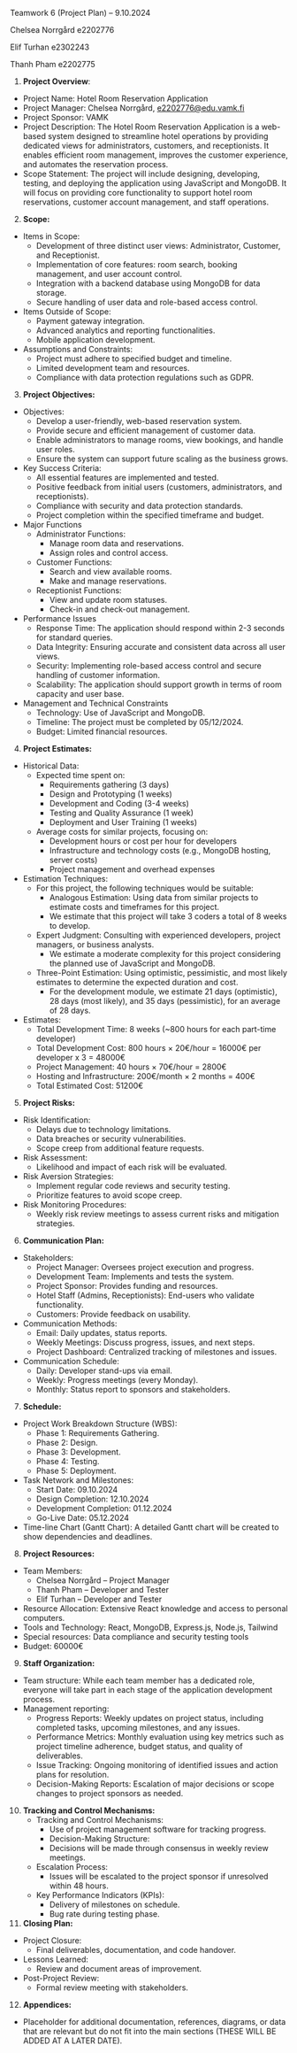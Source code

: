 Teamwork 6 (Project Plan) – 9.10.2024

Chelsea Norrgård e2202776

Elif Turhan e2302243

Thanh Pham e2202775

1. **Project Overview**:

- Project Name: Hotel Room Reservation Application
- Project Manager: Chelsea Norrgård, <e2202776@edu.vamk.fi>
- Project Sponsor: VAMK
- Project Description: The Hotel Room Reservation Application is a web-based system designed to streamline hotel operations by providing dedicated views for administrators, customers, and receptionists. It enables efficient room management, improves the customer experience, and automates the reservation process.
- Scope Statement: The project will include designing, developing, testing, and deploying the application using JavaScript and MongoDB. It will focus on providing core functionality to support hotel room reservations, customer account management, and staff operations.

2. **Scope:**

- Items in Scope:
  - Development of three distinct user views: Administrator, Customer, and Receptionist.
  - Implementation of core features: room search, booking management, and user account control.
  - Integration with a backend database using MongoDB for data storage.
  - Secure handling of user data and role-based access control.
- Items Outside of Scope:
  - Payment gateway integration.
  - Advanced analytics and reporting functionalities.
  - Mobile application development.
- Assumptions and Constraints:
  - Project must adhere to specified budget and timeline.
  - Limited development team and resources.
  - Compliance with data protection regulations such as GDPR.

3. **Project Objectives:**

- Objectives:
  - Develop a user-friendly, web-based reservation system.
  - Provide secure and efficient management of customer data.
  - Enable administrators to manage rooms, view bookings, and handle user roles.
  - Ensure the system can support future scaling as the business grows.
- Key Success Criteria:
  - All essential features are implemented and tested.
  - Positive feedback from initial users (customers, administrators, and receptionists).
  - Compliance with security and data protection standards.
  - Project completion within the specified timeframe and budget.
- Major Functions
  - Administrator Functions:
    - Manage room data and reservations.
    - Assign roles and control access.
  - Customer Functions:
    - Search and view available rooms.
    - Make and manage reservations.
  - Receptionist Functions:
    - View and update room statuses.
    - Check-in and check-out management.
- Performance Issues
  - Response Time: The application should respond within 2-3 seconds for standard queries.
  - Data Integrity: Ensuring accurate and consistent data across all user views.
  - Security: Implementing role-based access control and secure handling of customer information.
  - Scalability: The application should support growth in terms of room capacity and user base.
- Management and Technical Constraints
  - Technology: Use of JavaScript and MongoDB.
  - Timeline: The project must be completed by 05/12/2024.
  - Budget: Limited financial resources.

4. **Project Estimates:**

- Historical Data:
  - Expected time spent on:
    - Requirements gathering (3 days)
    - Design and Prototyping (1 weeks)
    - Development and Coding (3-4 weeks)
    - Testing and Quality Assurance (1 week)
    - Deployment and User Training (1 weeks)
  - Average costs for similar projects, focusing on:
    - Development hours or cost per hour for developers
    - Infrastructure and technology costs (e.g., MongoDB hosting, server costs)
    - Project management and overhead expenses
- Estimation Techniques:
  - For this project, the following techniques would be suitable:
    - Analogous Estimation: Using data from similar projects to estimate costs and timeframes for this project.
    - We estimate that this project will take 3 coders a total of 8 weeks to develop.
  - Expert Judgment: Consulting with experienced developers, project managers, or business analysts.
    - We estimate a moderate complexity for this project considering the planned use of JavaScript and MongoDB.
  - Three-Point Estimation: Using optimistic, pessimistic, and most likely estimates to determine the expected duration and cost.
    - For the development module, we estimate 21 days (optimistic), 28 days (most likely), and 35 days (pessimistic), for an average of 28 days.
- Estimates:
  - Total Development Time: 8 weeks (~800 hours for each part-time developer)
  - Total Development Cost: 800 hours × 20€/hour = 16000€ per developer x 3 = 48000€
  - Project Management: 40 hours × 70€/hour = 2800€
  - Hosting and Infrastructure: 200€/month × 2 months = 400€
  - Total Estimated Cost: 51200€

5. **Project Risks:**

- Risk Identification:
  - Delays due to technology limitations.
  - Data breaches or security vulnerabilities.
  - Scope creep from additional feature requests.
- Risk Assessment:
  - Likelihood and impact of each risk will be evaluated.
- Risk Aversion Strategies:
  - Implement regular code reviews and security testing.
  - Prioritize features to avoid scope creep.
- Risk Monitoring Procedures:
  - Weekly risk review meetings to assess current risks and mitigation strategies.

6. **Communication Plan:**

- Stakeholders:
  - Project Manager: Oversees project execution and progress.
  - Development Team: Implements and tests the system.
  - Project Sponsor: Provides funding and resources.
  - Hotel Staff (Admins, Receptionists): End-users who validate functionality.
  - Customers: Provide feedback on usability.
- Communication Methods:
  - Email: Daily updates, status reports.
  - Weekly Meetings: Discuss progress, issues, and next steps.
  - Project Dashboard: Centralized tracking of milestones and issues.
- Communication Schedule:
  - Daily: Developer stand-ups via email.
  - Weekly: Progress meetings (every Monday).
  - Monthly: Status report to sponsors and stakeholders.

7. **Schedule:**

- Project Work Breakdown Structure (WBS):
  - Phase 1: Requirements Gathering.
  - Phase 2: Design.
  - Phase 3: Development.
  - Phase 4: Testing.
  - Phase 5: Deployment.
- Task Network and Milestones:
  - Start Date: 09.10.2024
  - Design Completion: 12.10.2024
  - Development Completion: 01.12.2024
  - Go-Live Date: 05.12.2024
- Time-line Chart (Gantt Chart): A detailed Gantt chart will be created to show dependencies and deadlines.

8. **Project Resources:**

- Team Members:
  - Chelsea Norrgård – Project Manager
  - Thanh Pham – Developer and Tester
  - Elif Turhan – Developer and Tester
- Resource Allocation: Extensive React knowledge and access to personal computers.
- Tools and Technology: React, MongoDB, Express.js, Node.js, Tailwind
- Special resources: Data compliance and security testing tools
- Budget: 60000€

9. **Staff Organization:**

- Team structure: While each team member has a dedicated role, everyone will take part in each stage of the application development process.
- Management reporting:
  - Progress Reports: Weekly updates on project status, including completed tasks, upcoming milestones, and any issues.
  - Performance Metrics: Monthly evaluation using key metrics such as project timeline adherence, budget status, and quality of deliverables.
  - Issue Tracking: Ongoing monitoring of identified issues and action plans for resolution.
  - Decision-Making Reports: Escalation of major decisions or scope changes to project sponsors as needed.

10. **Tracking and Control Mechanisms:**
    - Tracking and Control Mechanisms:
      - Use of project management software for tracking progress.
      - Decision-Making Structure:
      - Decisions will be made through consensus in weekly review meetings.
    - Escalation Process:
      - Issues will be escalated to the project sponsor if unresolved within 48 hours.
    - Key Performance Indicators (KPIs):
      - Delivery of milestones on schedule.
      - Bug rate during testing phase.
11. **Closing Plan:**

- Project Closure:
  - Final deliverables, documentation, and code handover.
- Lessons Learned:
  - Review and document areas of improvement.
- Post-Project Review:
  - Formal review meeting with stakeholders.

12. **Appendices:**

- Placeholder for additional documentation, references, diagrams, or data that are relevant but do not fit into the main sections (THESE WILL BE ADDED AT A LATER DATE).